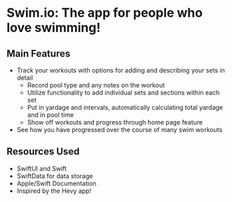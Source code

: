 # Swim.io: The app for people who love swimming!

## Main Features
- Track your workouts with options for adding and describing your sets in detail
  - Record pool type and any notes on the workout
  - Utilize functionality to add individual sets and sections within each set
  - Put in yardage and intervals, automatically calculating total yardage and in pool time
  - Show off workouts and progress through home page feature
- See how you have progressed over the course of many swim workouts

## Resources Used
- SwiftUI and Swift
- SwiftData for data storage
- Apple/Swift Documentation
- Inspired by the Hevy app!
